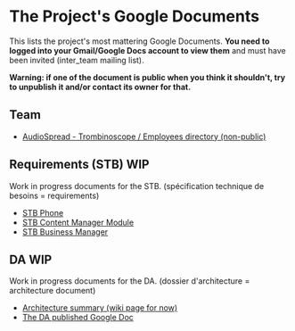 # The Project's Google Documents #

This lists the project's most mattering Google Documents.
**You need to logged into your Gmail/Google Docs account to view them** and must have been invited (inter\_team mailing list).

**Warning: if one of the document is public when you think it shouldn't, try to unpublish it and/or contact its owner for that.**

## Team ##
  * [AudioSpread - Trombinoscope / Employees directory (non-public)](http://spreadsheets.google.com/ccc?key=psCsnZf9uMeVSoESnvjMeJg)

## Requirements (STB) WIP ##
Work in progress documents for the STB. (spécification technique de besoins = requirements)
  * [STB Phone](http://docs.google.com/Doc?docid=dcsrtj3t_187v8sgwvd2&hl=en)
  * [STB Content Manager Module](http://docs.google.com/Doc?id=dc4h9wz4_3fggkgprx)
  * [STB Business Manager](http://docs.google.com/Doc?id=dhvvn4p_30gbxd4jfh)

## DA WIP ##
Work in progress documents for the DA. (dossier d'architecture = architecture document)
  * [Architecture summary (wiki page for now)](http://code.google.com/p/audiospread/wiki/ArchitecturesSummary)
  * [The DA published Google Doc](http://docs.google.com/Doc?id=dhvvn4p_0cf45m6ct)